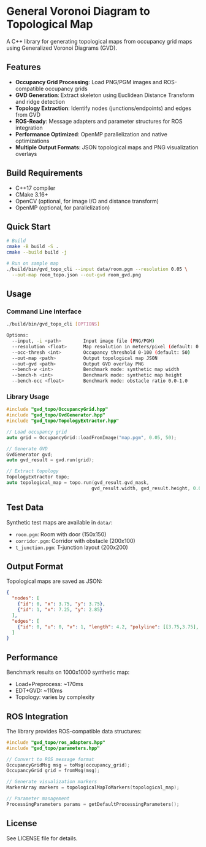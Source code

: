 # General Voronoi Diagram to Topological Map

A C++ library for generating topological maps from occupancy grid maps using Generalized Voronoi Diagrams (GVD).

## Features

- **Occupancy Grid Processing**: Load PNG/PGM images and ROS-compatible occupancy grids
- **GVD Generation**: Extract skeleton using Euclidean Distance Transform and ridge detection
- **Topology Extraction**: Identify nodes (junctions/endpoints) and edges from GVD
- **ROS-Ready**: Message adapters and parameter structures for ROS integration
- **Performance Optimized**: OpenMP parallelization and native optimizations
- **Multiple Output Formats**: JSON topological maps and PNG visualization overlays

## Build Requirements

- C++17 compiler
- CMake 3.16+
- OpenCV (optional, for image I/O and distance transform)
- OpenMP (optional, for parallelization)

## Quick Start

```bash
# Build
cmake -B build -S .
cmake --build build -j

# Run on sample map
./build/bin/gvd_topo_cli --input data/room.pgm --resolution 0.05 \
  --out-map room_topo.json --out-gvd room_gvd.png
```

## Usage

### Command Line Interface

```bash
./build/bin/gvd_topo_cli [OPTIONS]

Options:
  --input, -i <path>        Input image file (PNG/PGM)
  --resolution <float>      Map resolution in meters/pixel (default: 0.05)
  --occ-thresh <int>        Occupancy threshold 0-100 (default: 50)
  --out-map <path>          Output topological map JSON
  --out-gvd <path>          Output GVD overlay PNG
  --bench-w <int>           Benchmark mode: synthetic map width
  --bench-h <int>           Benchmark mode: synthetic map height
  --bench-occ <float>       Benchmark mode: obstacle ratio 0.0-1.0
```

### Library Usage

```cpp
#include "gvd_topo/OccupancyGrid.hpp"
#include "gvd_topo/GvdGenerator.hpp"
#include "gvd_topo/TopologyExtractor.hpp"

// Load occupancy grid
auto grid = OccupancyGrid::loadFromImage("map.pgm", 0.05, 50);

// Generate GVD
GvdGenerator gvd;
auto gvd_result = gvd.run(grid);

// Extract topology
TopologyExtractor topo;
auto topological_map = topo.run(gvd_result.gvd_mask, 
                               gvd_result.width, gvd_result.height, 0.05);
```

## Test Data

Synthetic test maps are available in `data/`:
- `room.pgm`: Room with door (150x150)
- `corridor.pgm`: Corridor with obstacle (200x100)  
- `t_junction.pgm`: T-junction layout (200x200)

## Output Format

Topological maps are saved as JSON:

```json
{
  "nodes": [
    {"id": 0, "x": 3.75, "y": 3.75},
    {"id": 1, "x": 7.25, "y": 2.85}
  ],
  "edges": [
    {"id": 0, "u": 0, "v": 1, "length": 4.2, "polyline": [[3.75,3.75], [7.25,2.85]]}
  ]
}
```

## Performance

Benchmark results on 1000x1000 synthetic map:
- Load+Preprocess: ~170ms
- EDT+GVD: ~110ms  
- Topology: varies by complexity

## ROS Integration

The library provides ROS-compatible data structures:

```cpp
#include "gvd_topo/ros_adapters.hpp"
#include "gvd_topo/parameters.hpp"

// Convert to ROS message format
OccupancyGridMsg msg = toMsg(occupancy_grid);
OccupancyGrid grid = fromMsg(msg);

// Generate visualization markers
MarkerArray markers = topologicalMapToMarkers(topological_map);

// Parameter management
ProcessingParameters params = getDefaultProcessingParameters();
```

## License

See LICENSE file for details.
